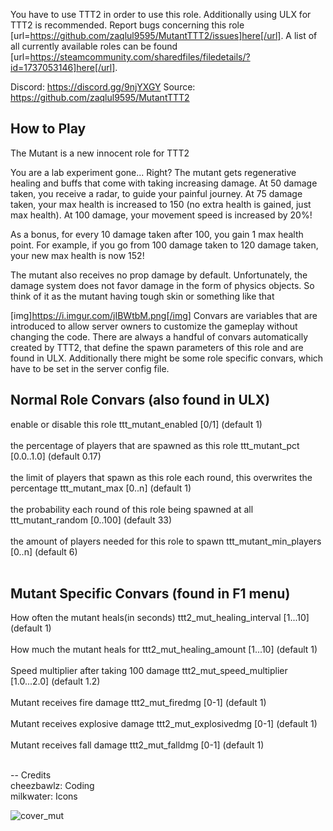 You have to use TTT2 in order to use this role. Additionally using ULX for TTT2 is recommended. Report bugs concerning this role [url=https://github.com/zaqlul9595/MutantTTT2/issues]here[/url]. A list of all currently available roles can be found [url=https://steamcommunity.com/sharedfiles/filedetails/?id=1737053146]here[/url].

Discord: https://discord.gg/9njYXGY
Source: https://github.com/zaqlul9595/MutantTTT2

## How to Play ##

The Mutant is a new innocent role for TTT2

You are a lab experiment gone... Right? The mutant gets regenerative healing and buffs that come with taking increasing damage. At 50 damage taken, you receive a radar, to guide your painful journey. At 75 damage taken, your max health is increased to 150 (no extra health is gained, just max health). At 100 damage, your movement speed is increased by 20%!
 
As a bonus, for every 10 damage taken after 100, you gain 1 max health point. For example, if you go from 100 damage taken to 120 damage taken, your new max health is now 152!

The mutant also receives no prop damage by default. Unfortunately, the damage system does not favor damage in the form of physics objects. So think of it as the mutant having tough skin or something like that

[img]https://i.imgur.com/jIBWtbM.png[/img]
Convars are variables that are introduced to allow server owners to customize the gameplay without changing the code. There are always a handful of convars automatically created by TTT2, that define the spawn parameters of this role and are found in ULX. Additionally there might be some role specific convars, which have to be set in the server config file.

## Normal Role Convars (also found in ULX) ##

enable or disable this role 
  ttt_mutant_enabled [0/1] (default 1) <br><br>
the percentage of players that are spawned as this role
  ttt_mutant_pct [0.0..1.0] (default 0.17)<br><br>
the limit of players that spawn as this role each round, this overwrites the percentage
  ttt_mutant_max [0..n] (default 1) <br><br>
the probability each round of this role being spawned at all
  ttt_mutant_random [0..100] (default 33) <br><br>
the amount of players needed for this role to spawn
  ttt_mutant_min_players [0..n] (default 6) <br><br>


## Mutant Specific Convars (found in F1 menu) ##

How often the mutant heals(in seconds)
  ttt2_mut_healing_interval [1...10] (default 1) <br><br>
How much the mutant heals for
  ttt2_mut_healing_amount [1...10] (default 1) <br><br>
Speed multiplier after taking 100 damage
  ttt2_mut_speed_multiplier [1.0...2.0] (default 1.2) <br><br>
Mutant receives fire damage
  ttt2_mut_firedmg [0-1] (default 1) <br><br>
Mutant receives explosive damage
  ttt2_mut_explosivedmg [0-1] (default 1) <br><br>
Mutant receives fall damage
  ttt2_mut_falldmg [0-1] (default 1) <br><br>


--
Credits <br>
cheezbawlz: Coding <br>
milkwater: Icons

![cover_mut](https://github.com/user-attachments/assets/9faa8d02-f050-44cc-923e-6fcb8be3201f)


